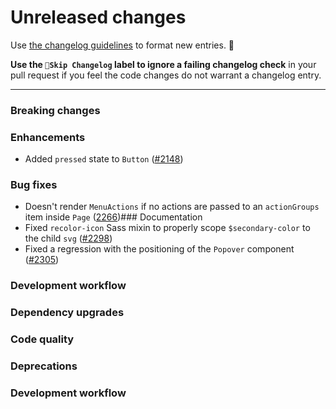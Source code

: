 # Unreleased changes

Use [the changelog guidelines](https://git.io/polaris-changelog-guidelines) to format new entries. 💜

**Use the `🤖Skip Changelog` label to ignore a failing changelog check** in your pull request if you feel the code changes do not warrant a changelog entry.

---

### Breaking changes

### Enhancements

- Added `pressed` state to `Button` ([#2148](https://github.com/Shopify/polaris-react/pull/2148))

### Bug fixes

- Doesn't render `MenuActions` if no actions are passed to an `actionGroups` item inside `Page` ([2266](https://github.com/Shopify/polaris-react/pull/2266))### Documentation
- Fixed `recolor-icon` Sass mixin to properly scope `$secondary-color` to the child `svg` ([#2298](https://github.com/Shopify/polaris-react/pull/2298))
- Fixed a regression with the positioning of the `Popover` component ([#2305](https://github.com/Shopify/polaris-react/pull/2305))

### Development workflow

### Dependency upgrades

### Code quality

### Deprecations

### Development workflow
